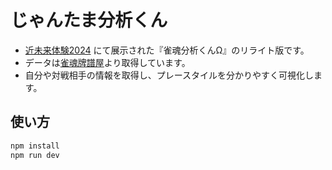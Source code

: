 # じゃんたま分析くん
- [近未来体験2024](https://2024.eeic.jp/exhibition/) にて展示された『雀魂分析くんΩ』のリライト版です。
- データは[雀魂牌譜屋](https://amae-koromo.sapk.ch/)より取得しています。
- 自分や対戦相手の情報を取得し、プレースタイルを分かりやすく可視化します。

## 使い方
```bash
npm install
npm run dev
```
